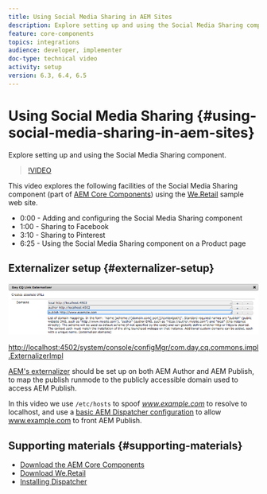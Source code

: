 ```yaml
---
title: Using Social Media Sharing in AEM Sites
description: Explore setting up and using the Social Media Sharing component.
feature: core-components
topics: integrations
audience: developer, implementer
doc-type: technical video
activity: setup
version: 6.3, 6.4, 6.5
---
```


# Using Social Media Sharing {#using-social-media-sharing-in-aem-sites}

Explore setting up and using the Social Media Sharing component.

>[!VIDEO](https://video.tv.adobe.com/v/18897/?quality=9&learn=on)

This video explores the following facilities of the Social Media Sharing component (part of [AEM Core Components](https://docs.adobe.com/content/help/en/experience-manager-core-components/using/introduction.html)) using the [We.Retail](https://github.com/Adobe-Marketing-Cloud/aem-sample-we-retail#weretail) sample web site.

* 0:00 - Adding and configuring the Social Media Sharing component
* 1:00 - Sharing to Facebook
* 3:10 - Sharing to Pinterest
* 6:25 - Using the Social Media Sharing component on a Product page

## Externalizer setup {#externalizer-setup}

![Day CQ Link Externalizer](assets/externalizer.png)

[http://localhost:4502/system/console/configMgr/com.day.cq.commons.impl.ExternalizerImpl](http://localhost:4502/system/console/configMgr/com.day.cq.commons.impl.ExternalizerImpl)

[AEM's externalizer](https://helpx.adobe.com/experience-manager/6-5/sites/developing/using/externalizer.html) should be set up on both AEM Author and AEM Publish, to map the publish runmode to the publicly accessible domain used to access AEM Publish.

In this video we use `/etc/hosts` to spoof *www.example.com* to resolve to localhost, and use a [basic AEM Dispatcher configuration](https://docs.adobe.com/content/help/en/experience-manager-dispatcher/using/getting-started/dispatcher-install.html) to allow www.example.com to front AEM Publish.

## Supporting materials {#supporting-materials}

* [Download the AEM Core Components](https://github.com/adobe/aem-core-wcm-components/releases)
* [Download We.Retail](https://github.com/Adobe-Marketing-Cloud/aem-sample-we-retail/releases)
* [Installing Dispatcher](https://docs.adobe.com/content/help/en/experience-manager-dispatcher/using/getting-started/dispatcher-install.html)
